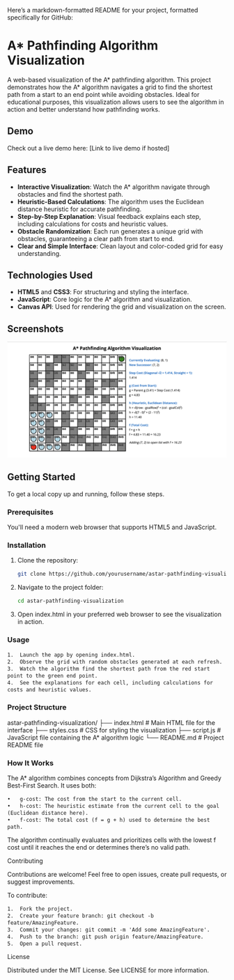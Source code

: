 Here’s a markdown-formatted README for your project, formatted specifically for GitHub:

# A* Pathfinding Algorithm Visualization

A web-based visualization of the A* pathfinding algorithm. This project demonstrates how the A* algorithm navigates a grid to find the shortest path from a start to an end point while avoiding obstacles. Ideal for educational purposes, this visualization allows users to see the algorithm in action and better understand how pathfinding works.

## Demo

Check out a live demo here: [Link to live demo if hosted]

## Features

- **Interactive Visualization**: Watch the A* algorithm navigate through obstacles and find the shortest path.
- **Heuristic-Based Calculations**: The algorithm uses the Euclidean distance heuristic for accurate pathfinding.
- **Step-by-Step Explanation**: Visual feedback explains each step, including calculations for costs and heuristic values.
- **Obstacle Randomization**: Each run generates a unique grid with obstacles, guaranteeing a clear path from start to end.
- **Clear and Simple Interface**: Clean layout and color-coded grid for easy understanding.

## Technologies Used

- **HTML5** and **CSS3**: For structuring and styling the interface.
- **JavaScript**: Core logic for the A* algorithm and visualization.
- **Canvas API**: Used for rendering the grid and visualization on the screen.

## Screenshots

![Pathfinding in Action](pathfinding_screenshot.png)

## Getting Started

To get a local copy up and running, follow these steps.

### Prerequisites

You'll need a modern web browser that supports HTML5 and JavaScript.

### Installation

1. Clone the repository:
   ```bash
   git clone https://github.com/yourusername/astar-pathfinding-visualization.git

2. Navigate to the project folder:
   ```bash
   cd astar-pathfinding-visualization


3. Open index.html in your preferred web browser to see the visualization in action.

### Usage

	1.	Launch the app by opening index.html.
	2.	Observe the grid with random obstacles generated at each refresh.
	3.	Watch the algorithm find the shortest path from the red start point to the green end point.
	4.	See the explanations for each cell, including calculations for costs and heuristic values.

### Project Structure

 astar-pathfinding-visualization/
	├── index.html        # Main HTML file for the interface
	├── styles.css        # CSS for styling the visualization
	├── script.js         # JavaScript file containing the A* algorithm logic
	└── README.md         # Project README file

### How It Works

The A* algorithm combines concepts from Dijkstra’s Algorithm and Greedy Best-First Search. It uses both:

	•	g-cost: The cost from the start to the current cell.
	•	h-cost: The heuristic estimate from the current cell to the goal (Euclidean distance here).
	•	f-cost: The total cost (f = g + h) used to determine the best path.

The algorithm continually evaluates and prioritizes cells with the lowest f cost until it reaches the end or determines there’s no valid path.

Contributing

Contributions are welcome! Feel free to open issues, create pull requests, or suggest improvements.

To contribute:

	1.	Fork the project.
	2.	Create your feature branch: git checkout -b feature/AmazingFeature.
	3.	Commit your changes: git commit -m 'Add some AmazingFeature'.
	4.	Push to the branch: git push origin feature/AmazingFeature.
	5.	Open a pull request.

License

Distributed under the MIT License. See LICENSE for more information.
